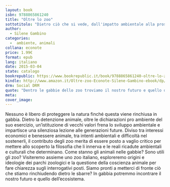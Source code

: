 ```yaml
---
layout: book
isbn: 9788865861240
title: "Oltre lo zoo"
sottotitolo: "Dietro ciò che si vede, dall'impatto ambientale alla prospettiva animale della detenzione"
author:
  - Silene Gambino
categories:
  -  ambiente, animali
collana: econote
price: 1.99€
format: epub
lang: italiano
date: 2015-03-04
state: catalogo
bookrepublic: https://www.bookrepublic.it/book/9788865861240-oltre-lo-zoo/
kindle: http://www.amazon.it/Oltre-zoo-Econote-Silene-Gambino-ebook/dp/B00U9HQB0C/ref=sr_1_1?ie=UTF8&qid=1425721815&sr=8-1&keywords=oltre+lo+zoo
drm: Social DRM
quote: "Dentro le gabbie dello zoo troviamo il nostro futuro e quello dell’ecosistema. Li vogliamo liberare?"
meta:
cover_image:
---
```

Nessuno è libero di proteggere la natura finché questa viene rinchiusa in gabbia. Dietro la detenzione animale, oltre le dichiarazioni pro ambiente del suo esercizio, un’istituzione di vecchi valori frena lo sviluppo ambientale e impartisce una silenziosa lezione alle generazioni future. Diviso tra interessi economici e benessere animale, tra intenti ambientali e difficoltà nel sostenerli, il contributo degli zoo merita di essere posto a vaglio critico per mettere allo scoperto la filosofia che li innerva e le reali ricadute ambientali e culturali che determinano. Come stanno gli animali nelle gabbie? Sono utili gli zoo? Visiteremo assieme uno zoo italiano, esploreremo origini e ideologie dei parchi zoologici e la questione della coscienza animale per fare chiarezza sugli interrogativi posti. Siamo pronti a metterci di fronte ciò che stiamo rinchiudendo dietro le sbarre? In gabbia potremmo incontrare il nostro futuro e quello dell’ecosistema.
